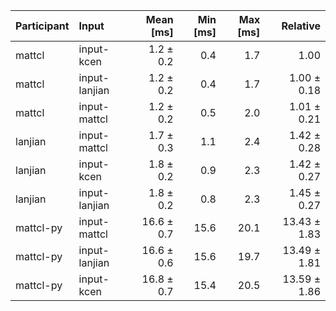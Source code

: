 | Participant | Input | Mean [ms] | Min [ms] | Max [ms] | Relative |
|:---|:---|---:|---:|---:|---:|
| mattcl | input-kcen | 1.2 ± 0.2 | 0.4 | 1.7 | 1.00 |
| mattcl | input-lanjian | 1.2 ± 0.2 | 0.4 | 1.7 | 1.00 ± 0.18 |
| mattcl | input-mattcl | 1.2 ± 0.2 | 0.5 | 2.0 | 1.01 ± 0.21 |
| lanjian | input-mattcl | 1.7 ± 0.3 | 1.1 | 2.4 | 1.42 ± 0.28 |
| lanjian | input-kcen | 1.8 ± 0.2 | 0.9 | 2.3 | 1.42 ± 0.27 |
| lanjian | input-lanjian | 1.8 ± 0.2 | 0.8 | 2.3 | 1.45 ± 0.27 |
| mattcl-py | input-mattcl | 16.6 ± 0.7 | 15.6 | 20.1 | 13.43 ± 1.83 |
| mattcl-py | input-lanjian | 16.6 ± 0.6 | 15.6 | 19.7 | 13.49 ± 1.81 |
| mattcl-py | input-kcen | 16.8 ± 0.7 | 15.4 | 20.5 | 13.59 ± 1.86 |
